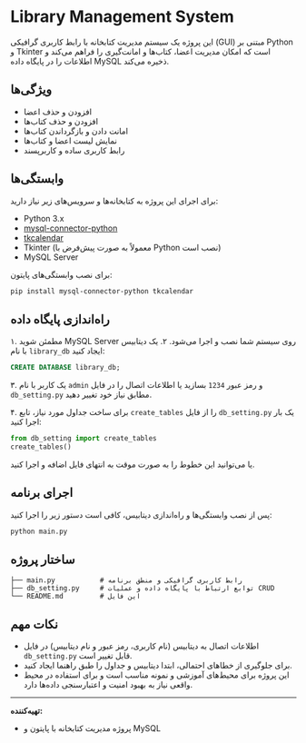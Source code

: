 # Library Management System

این پروژه یک سیستم مدیریت کتابخانه با رابط کاربری گرافیکی (GUI) مبتنی بر Python و Tkinter است که امکان مدیریت اعضا، کتاب‌ها و امانت‌گیری را فراهم می‌کند و اطلاعات را در پایگاه داده MySQL ذخیره می‌کند.

## ویژگی‌ها
- افزودن و حذف اعضا
- افزودن و حذف کتاب‌ها
- امانت دادن و بازگرداندن کتاب‌ها
- نمایش لیست اعضا و کتاب‌ها
- رابط کاربری ساده و کاربرپسند

## وابستگی‌ها
برای اجرای این پروژه به کتابخانه‌ها و سرویس‌های زیر نیاز دارید:
- Python 3.x
- [mysql-connector-python](https://pypi.org/project/mysql-connector-python/)
- [tkcalendar](https://pypi.org/project/tkcalendar/)
- Tkinter (معمولاً به صورت پیش‌فرض با Python نصب است)
- MySQL Server

برای نصب وابستگی‌های پایتون:
```bash
pip install mysql-connector-python tkcalendar
```

## راه‌اندازی پایگاه داده
۱. مطمئن شوید MySQL Server روی سیستم شما نصب و اجرا می‌شود.
۲. یک دیتابیس با نام `library_db` ایجاد کنید:
```sql
CREATE DATABASE library_db;
```
۳. یک کاربر با نام `admin` و رمز عبور `1234` بسازید یا اطلاعات اتصال را در فایل `db_setting.py` مطابق نیاز خود تغییر دهید.

۴. برای ساخت جداول مورد نیاز، تابع `create_tables` را از فایل `db_setting.py` یک بار اجرا کنید:
```python
from db_setting import create_tables
create_tables()
```
یا می‌توانید این خطوط را به صورت موقت به انتهای فایل اضافه و اجرا کنید.

## اجرای برنامه
پس از نصب وابستگی‌ها و راه‌اندازی دیتابیس، کافی است دستور زیر را اجرا کنید:
```bash
python main.py
```

## ساختار پروژه
```
├── main.py           # رابط کاربری گرافیکی و منطق برنامه
├── db_setting.py     # توابع ارتباط با پایگاه داده و عملیات CRUD
└── README.md         # این فایل
```

## نکات مهم
- اطلاعات اتصال به دیتابیس (نام کاربری، رمز عبور و نام دیتابیس) در فایل `db_setting.py` قابل تغییر است.
- برای جلوگیری از خطاهای احتمالی، ابتدا دیتابیس و جداول را طبق راهنما ایجاد کنید.
- این پروژه برای محیط‌های آموزشی و نمونه مناسب است و برای استفاده در محیط واقعی نیاز به بهبود امنیت و اعتبارسنجی داده‌ها دارد.

---

**تهیه‌کننده:**
- پروژه مدیریت کتابخانه با پایتون و MySQL 